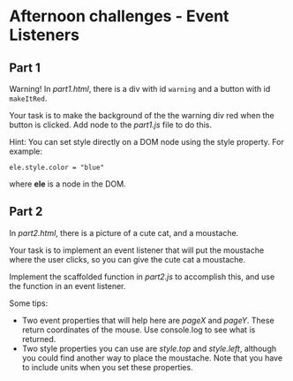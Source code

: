 # Afternoon challenges - Event Listeners

## Part 1
Warning!
In *part1.html*, there is a div with id `warning` and a button with id `makeItRed`.

Your task is to make the background of the the warning div red when the button is clicked. Add node to the *part1.js* file to do this.

Hint: You can set style directly on a DOM node using the style property. For example:

```ele.style.color = "blue"```

where **ele** is a node in the DOM.

## Part 2
In *part2.html*, there is a picture of a cute cat, and a moustache. 

Your task is to implement an event listener that will put the moustache where the user clicks, so you can give the cute cat a moustache.

Implement the scaffolded function in *part2.js* to accomplish this, and use the function in an event listener.

Some tips:
* Two event properties that will help here are *pageX* and *pageY*. These return coordinates of the mouse. Use console.log to see what is returned.
* Two style properties you can use are *style.top* and *style.left*, although you could find another way to place the moustache. Note that you have to include units when you set these properties.